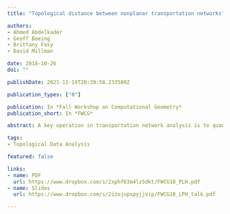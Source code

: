 ```yaml
---
title: "Topological distance between nonplanar transportation networks"

authors:
- Ahmed Abdelkader
- Geoff Boeing
- Brittany Fasy
- David Millman

date: 2018-10-26
doi: ""

publishDate: 2021-11-19T20:39:58.233580Z

publication_types: ["0"]

publication: In *Fall Workshop on Computational Geometry*
publication_short: In *FWCG*

abstract: A key operation in transportation network analysis is to quantify the similarity between networks.  This operation, for example, is used to trace the evolution of a street network over time or analyze a proposed subway extension. In order to compare such networks, we must define a similarity measure that takes both spatial proximity and structural similarity into account. Most current approaches, however, are either heuristic in nature or make strong assumptions to provide mathematical guarantees. We propose a layered representation of transportation networks to eliminate common planarity assumptions. The network is modeled as a set of layers, each containing a planar subset of the full network. Thus, the layers allow us to import prior related research on planar graphs into a non-planar setting. In particular, we describe network similarity as a topological distance between layered networks and discuss the construction of suitable layered representations for the purposes of network comparison.

tags:
- Topological Data Analysis

featured: false

links:
- name: PDF
  url: https://www.dropbox.com/s/2xphf63m4lz5dkt/FWCG18_PLH.pdf
- name: Slides
  url: https://www.dropbox.com/s/2izojupxpyjjvip/FWCG18_LPH_talk.pdf

---
```


